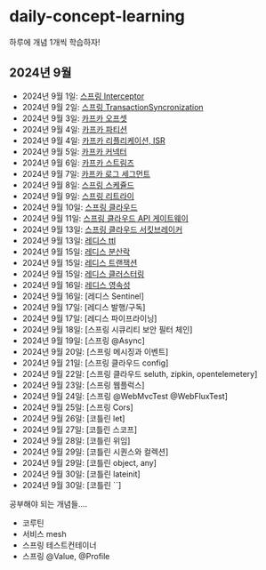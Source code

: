 # daily-concept-learning
하루에 개념 1개씩 학습하자! 

## 2024년 9월
- 2024년 9월 1일: [스프링 Interceptor](https://github.com/hiblue02/concept-learning-daily/blob/main/%EC%8A%A4%ED%94%84%EB%A7%81.md#%EC%8A%A4%ED%94%84%EB%A7%81-interceptor)
- 2024년 9월 2일: [스프링 TransactionSyncronization](https://github.com/hiblue02/concept-learning-daily/blob/main/%EC%8A%A4%ED%94%84%EB%A7%81.md#%EC%8A%A4%ED%94%84%EB%A7%81-transactionsynchronization)
- 2024년 9월 3일: [카프카 오프셋](https://github.com/hiblue02/concept-learning-daily/blob/main/%EC%B9%B4%ED%94%84%EC%B9%B4.md#%EC%B9%B4%ED%94%84%EC%B9%B4-offset)
- 2024년 9월 4일: [카프카 파티션](https://github.com/hiblue02/concept-learning-daily/blob/main/%EC%B9%B4%ED%94%84%EC%B9%B4.md#%EC%B9%B4%ED%94%84%EC%B9%B4-%ED%8C%8C%ED%8B%B0%EC%85%98)
- 2024년 9월 4일: [카프카 리플리케이션, ISR](https://github.com/hiblue02/concept-learning-daily/blob/main/%EC%B9%B4%ED%94%84%EC%B9%B4.md#%EC%B9%B4%ED%94%84%EC%B9%B4-%EB%A6%AC%ED%94%8C%EB%A6%AC%EC%BC%80%EC%9D%B4%EC%85%98%EA%B3%BC-isr)
- 2024년 9월 5일: [카프카 커넥터](https://github.com/hiblue02/concept-learning-daily/blob/main/%EC%B9%B4%ED%94%84%EC%B9%B4.md#%EC%B9%B4%ED%94%84%EC%B9%B4-%EC%BB%A4%EB%84%A5%ED%84%B0)
- 2024년 9월 6일: [카프카 스트림즈](https://github.com/hiblue02/daily-concept-learning/blob/main/%EC%B9%B4%ED%94%84%EC%B9%B4.md#%EC%B9%B4%ED%94%84%EC%B9%B4-%EC%8A%A4%ED%8A%B8%EB%A6%BC%EC%A6%88)
- 2024년 9월 7일: [카프카 로그 세그먼트](https://github.com/hiblue02/daily-concept-learning/blob/main/%EC%B9%B4%ED%94%84%EC%B9%B4.md#%EC%B9%B4%ED%94%84%EC%B9%B4-%EB%A1%9C%EA%B7%B8-%EC%84%B8%EA%B7%B8%EB%A8%BC%ED%8A%B8log-segment)
- 2024년 9월 8일: [스프링 스케쥴드](https://github.com/hiblue02/daily-concept-learning/blob/main/%EC%8A%A4%ED%94%84%EB%A7%81.md#%EC%8A%A4%ED%94%84%EB%A7%81-%EC%8A%A4%EC%BC%80%EC%A5%B4%EB%93%9C)
- 2024년 9월 9일: [스프링 리트라이](https://github.com/hiblue02/daily-concept-learning/blob/main/%EC%8A%A4%ED%94%84%EB%A7%81.md#%EC%8A%A4%ED%94%84%EB%A7%81-%EB%A6%AC%ED%8A%B8%EB%9D%BC%EC%9D%B4)
- 2024년 9월 10일: [스프링 클라우드](https://github.com/hiblue02/daily-concept-learning/blob/main/%EC%8A%A4%ED%94%84%EB%A7%81_%ED%81%B4%EB%9D%BC%EC%9A%B0%EB%93%9C.md#%EC%8A%A4%ED%94%84%EB%A7%81-%ED%81%B4%EB%9D%BC%EC%9A%B0%EB%93%9C)
- 2024년 9월 11일: [스프링 클라우드 API 게이트웨이](https://github.com/hiblue02/daily-concept-learning/blob/main/%EC%8A%A4%ED%94%84%EB%A7%81_%ED%81%B4%EB%9D%BC%EC%9A%B0%EB%93%9C.md#%EC%8A%A4%ED%94%84%EB%A7%81-%ED%81%B4%EB%9D%BC%EC%9A%B0%EB%93%9C-api-gateway)
- 2024년 9월 13일: [스프링 클라우드 서킷브레이커](https://github.com/hiblue02/daily-concept-learning/blob/main/%EC%8A%A4%ED%94%84%EB%A7%81_%ED%81%B4%EB%9D%BC%EC%9A%B0%EB%93%9C.md#%EC%8A%A4%ED%94%84%EB%A7%81-%ED%81%B4%EB%9D%BC%EC%9A%B0%EB%93%9C-%EC%84%9C%ED%82%B7-%EB%B8%8C%EB%A0%88%EC%9D%B4%EC%BB%A4)
- 2024년 9월 13일: [레디스 ttl](https://github.com/hiblue02/daily-concept-learning/blob/main/%EC%8A%A4%ED%94%84%EB%A7%81_%ED%81%B4%EB%9D%BC%EC%9A%B0%EB%93%9C.md#%EC%8A%A4%ED%94%84%EB%A7%81-%ED%81%B4%EB%9D%BC%EC%9A%B0%EB%93%9C-%EC%84%9C%ED%82%B7-%EB%B8%8C%EB%A0%88%EC%9D%B4%EC%BB%A4)
- 2024년 9월 15일: [레디스 분산락](https://github.com/hiblue02/daily-concept-learning/blob/main/%EB%A0%88%EB%94%94%EC%8A%A4.md#%EB%A0%88%EB%94%94%EC%8A%A4-%EB%B6%84%EC%82%B0%EB%9D%BD)
- 2024년 9월 15일: [레디스 트랜잭션](https://github.com/hiblue02/daily-concept-learning/blob/main/%EB%A0%88%EB%94%94%EC%8A%A4.md#%EB%A0%88%EB%94%94%EC%8A%A4-%ED%8A%B8%EB%9E%9C%EC%9E%AD%EC%85%98)
- 2024년 9월 15일: [레디스 클러스터링](https://github.com/hiblue02/daily-concept-learning/blob/main/%EB%A0%88%EB%94%94%EC%8A%A4.md#redis-%ED%81%B4%EB%9F%AC%EC%8A%A4%ED%84%B0%EB%A7%81)   
- 2024년 9월 16일: [레디스 영속성](https://github.com/hiblue02/daily-concept-learning/blob/main/%EB%A0%88%EB%94%94%EC%8A%A4.md#%EB%A0%88%EB%94%94%EC%8A%A4-%EC%98%81%EC%86%8D%EC%84%B1)
- 2024년 9월 16일: [레디스 Sentinel]
- 2024년 9월 17일: [레디스 발행/구독]
- 2024년 9월 17일: [레디스 파이프라이닝]
- 2024년 9월 18일: [스프링 시큐리티 보안 필터 체인]
- 2024년 9월 19일: [스프링 @Async]
- 2024년 9월 20일: [스프링 메시징과 이벤트]
- 2024년 9월 21일: [스프링 클라우드 config]
- 2024년 9월 22일: [스프링 클라우드 seluth, zipkin, opentelemetery]
- 2024년 9월 23일: [스프링 웹플럭스]
- 2024년 9월 24일: [스프링 @WebMvcTest @WebFluxTest]
- 2024년 9월 25일: [스프링 Cors]
- 2024년 9월 26일: [코틀린 let]
- 2024년 9월 27일: [코틀린 스코프]
- 2024년 9월 28일: [코틀린 위임]
- 2024년 9월 29일: [코틀린 시퀀스와 컬렉션]
- 2024년 9월 29일: [코틀린 object, any]
- 2024년 9월 30일: [코틀린 lateinit]
- 2024년 9월 30일: [코틀린 ``]


공부해야 되는 개념들....

- 코루틴
- 서비스 mesh
- 스프링 테스트컨테이너
- 스프링 @Value, @Profile
